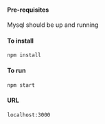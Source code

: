 #### Pre-requisites
Mysql should be up and running

#### To install
```npm install```

#### To run
```npm start```

#### URL
```localhost:3000```